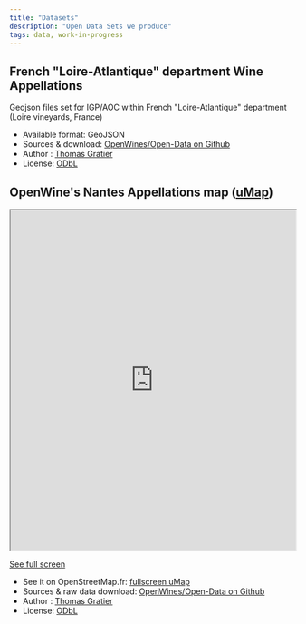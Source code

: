 ```yaml
---
title: "Datasets"
description: "Open Data Sets we produce"
tags: data, work-in-progress
---
```


## French "Loire-Atlantique" department Wine Appellations

Geojson files set for IGP/AOC within French "Loire-Atlantique" department (Loire vineyards, France)

- Available format: GeoJSON
- Sources & download: [OpenWines/Open-Data on Github](https://github.com/OpenWines/Open-Data/tree/master/dept_44)
- Author : [Thomas Gratier](https://github.com/ThomasG77)
- License: [ODbL](http://opendatacommons.org/licenses/dbcl/1.0/)

## OpenWine's Nantes Appellations map ([uMap](https://umap.openstreetmap.fr/en/map/openwine_33763#10/47.1743/-1.4989))

<iframe width="100%" height="600px" class="embed-responsive-item" src="https://umap.openstreetmap.fr/en/map/openwine_33763?scaleControl=false&miniMap=false&scrollWheelZoom=false&zoomControl=true&allowEdit=false&moreControl=true&datalayersControl=true&onLoadPanel=undefined&captionBar=false"></iframe><p><a href="https://umap.openstreetmap.fr/en/map/openwine_33763" class="btn btn-default">See full screen<span class="glyphicon glyphicon-resize-full"></span></a></p>

- See it on OpenStreetMap.fr: [fullscreen uMap](https://umap.openstreetmap.fr/en/map/openwine_33763#10/47.1743/-1.4989)
- Sources & raw data download: [OpenWines/Open-Data on Github](https://github.com/OpenWines/Open-Data/tree/master/dept_44)
- Author : [Thomas Gratier](https://github.com/ThomasG77)
- License: [ODbL](http://opendatacommons.org/licenses/dbcl/1.0/)

